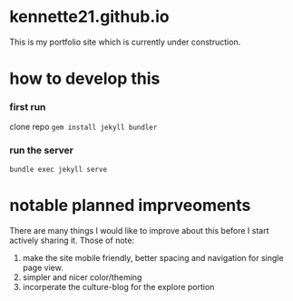 # kennette21.github.io
This is my portfolio site which is currently under construction. 

# how to develop this
### first run
clone repo
`gem install jekyll bundler`

### run the server
`bundle exec jekyll serve`


# notable planned imprveoments
There are many things I would like to improve about this before I start actively sharing it. Those of note:
1. make the site mobile friendly, better spacing and navigation for single page view.
2. simpler and nicer color/theming
3. incorperate the culture-blog for the explore portion
